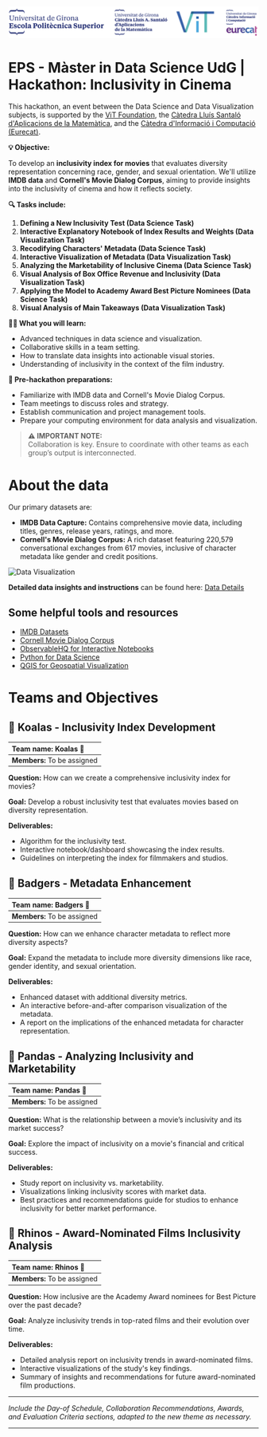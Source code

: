 ![Sponsored by the Escola Politècnica Superior EPS - UdG, ViT Foundation, the Càtedra Lluís Santaló d'Aplicacions de la Matemàtica, and the Càtedra d'Informació i Computació (Eurecat)](logos.png)

# EPS - Màster in Data Science UdG | Hackathon: Inclusivity in Cinema
This hackathon, an event between the Data Science and Data Visualization subjects, is supported by the [ViT Foundation](https://www.fundaciovit.org/), the [Càtedra Lluís Santaló d'Aplicacions de la Matemàtica](http://www.udg.edu/es/catedres/Lluis-Santalo), and the [Càtedra d'Informació i Computació (Eurecat)](https://www.udg.edu/ca/catedres/informacio-i-computacio).

**💡 Objective:**

To develop an **inclusivity index for movies** that evaluates diversity representation concerning race, gender, and sexual orientation. We'll utilize **IMDB data** and **Cornell's Movie Dialog Corpus**, aiming to provide insights into the inclusivity of cinema and how it reflects society.

**🔍 Tasks include:**

1. **Defining a New Inclusivity Test (Data Science Task)**
2. **Interactive Explanatory Notebook of Index Results and Weights (Data Visualization Task)**
3. **Recodifying Characters' Metadata (Data Science Task)**
4. **Interactive Visualization of Metadata (Data Visualization Task)**
5. **Analyzing the Marketability of Inclusive Cinema (Data Science Task)**
6. **Visual Analysis of Box Office Revenue and Inclusivity (Data Visualization Task)**
7. **Applying the Model to Academy Award Best Picture Nominees (Data Science Task)**
8. **Visual Analysis of Main Takeaways (Data Visualization Task)**

**🧑‍🎓 What you will learn:**

- Advanced techniques in data science and visualization.
- Collaborative skills in a team setting.
- How to translate data insights into actionable visual stories.
- Understanding of inclusivity in the context of the film industry.

**📅 Pre-hackathon preparations:**

- Familiarize with IMDB data and Cornell's Movie Dialog Corpus.
- Team meetings to discuss roles and strategy.
- Establish communication and project management tools.
- Prepare your computing environment for data analysis and visualization.

> **⚠ IMPORTANT NOTE:**  
> Collaboration is key. Ensure to coordinate with other teams as each group’s output is interconnected.

# About the data

Our primary datasets are:

- **IMDB Data Capture:** Contains comprehensive movie data, including titles, genres, release years, ratings, and more.
- **Cornell's Movie Dialog Corpus:** A rich dataset featuring 220,579 conversational exchanges from 617 movies, inclusive of character metadata like gender and credit positions.

![Data Visualization](data-visualization.png)

**Detailed data insights and instructions** can be found here: [Data Details](https://www.cornellmoviedialogs.com/details)

## Some helpful tools and resources
- [IMDB Datasets](https://www.imdb.com/interfaces/)
- [Cornell Movie Dialog Corpus](https://www.cs.cornell.edu/~cristian/Cornell_Movie-Dialogs_Corpus.html)
- [ObservableHQ for Interactive Notebooks](https://observablehq.com/)
- [Python for Data Science](https://www.python.org/)
- [QGIS for Geospatial Visualization](https://qgis.org/en/site/)

# Teams and Objectives

## 🐨 Koalas - Inclusivity Index Development

|**Team name:** Koalas 🐨|
|:------|
|**Members:** To be assigned|

**Question:** How can we create a comprehensive inclusivity index for movies?

**Goal:** Develop a robust inclusivity test that evaluates movies based on diversity representation.

**Deliverables:**

- Algorithm for the inclusivity test.
- Interactive notebook/dashboard showcasing the index results.
- Guidelines on interpreting the index for filmmakers and studios.

## 🦡 Badgers - Metadata Enhancement

|**Team name:** Badgers 🦡|
|:------|
|**Members:** To be assigned|

**Question:** How can we enhance character metadata to reflect more diversity aspects?

**Goal:** Expand the metadata to include more diversity dimensions like race, gender identity, and sexual orientation.

**Deliverables:**

- Enhanced dataset with additional diversity metrics.
- An interactive before-and-after comparison visualization of the metadata.
- A report on the implications of the enhanced metadata for character representation.

## 🐼 Pandas - Analyzing Inclusivity and Marketability

|**Team name:** Pandas 🐼|
|:------|
|**Members:** To be assigned|

**Question:** What is the relationship between a movie’s inclusivity and its market success?

**Goal:** Explore the impact of inclusivity on a movie's financial and critical success.

**Deliverables:**

- Study report on inclusivity vs. marketability.
- Visualizations linking inclusivity scores with market data.
- Best practices and recommendations guide for studios to enhance inclusivity for better market performance.

## 🦏 Rhinos - Award-Nominated Films Inclusivity Analysis

|**Team name:** Rhinos 🦏|
|:------|
|**Members:** To be assigned|

**Question:** How inclusive are the Academy Award nominees for Best Picture over the past decade?

**Goal:** Analyze inclusivity trends in top-rated films and their evolution over time.

**Deliverables:**

- Detailed analysis report on inclusivity trends in award-nominated films.
- Interactive visualizations of the study's key findings.
- Summary of insights and recommendations for future award-nominated film productions.

---

*Include the Day-of Schedule, Collaboration Recommendations, Awards, and Evaluation Criteria sections, adapted to the new theme as necessary.*

---
